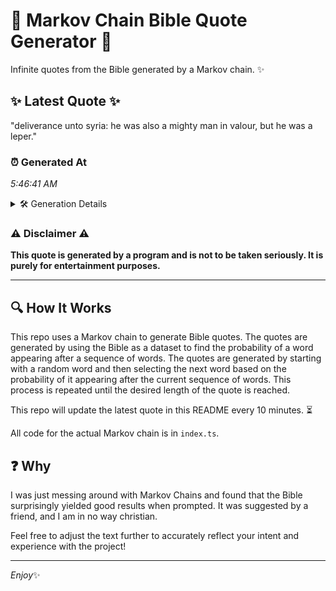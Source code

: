 # 📖 Markov Chain Bible Quote Generator 📖

Infinite quotes from the Bible generated by a Markov chain. ✨

## ✨ Latest Quote ✨
"deliverance unto syria: he was also a mighty man in valour, but he was a leper."

### ⏰ Generated At
*5:46:41 AM*

<details>
    <summary>🛠️ Generation Details</summary>
    <p>
        <strong>🌱 Seed:</strong> deliverance<br>
        <strong>🔄 Iterations:</strong> 15<br>
        <strong>📜 Context History:</strong><br>[ deliverance ]: unto<br>[ deliverance, unto ]: syria:<br>[ deliverance, unto, syria: ]: he<br>[ deliverance, unto, syria:, he ]: was<br>[ deliverance, unto, syria:, he, was ]: also<br>[ deliverance, unto, syria:, he, was, also ]: a<br>[ unto, syria:, he, was, also, a ]: mighty<br>[ syria:, he, was, also, a, mighty ]: man<br>[ he, was, also, a, mighty, man ]: in<br>[ was, also, a, mighty, man, in ]: valour,<br>[ also, a, mighty, man, in, valour, ]: but<br>[ a, mighty, man, in, valour,, but ]: he<br>[ mighty, man, in, valour,, but, he ]: was<br>[ man, in, valour,, but, he, was ]: a<br>[ in, valour,, but, he, was, a ]: leper.<br>
    </p>
</details>

### ⚠️ Disclaimer ⚠️
**This quote is generated by a program and is not to be taken seriously. It is purely for entertainment purposes.**

---

## 🔍 How It Works

This repo uses a Markov chain to generate Bible quotes. The quotes are generated by using the Bible as a dataset to find the probability of a word appearing after a sequence of words. The quotes are generated by starting with a random word and then selecting the next word based on the probability of it appearing after the current sequence of words. This process is repeated until the desired length of the quote is reached.

This repo will update the latest quote in this README every 10 minutes. ⏳

All code for the actual Markov chain is in `index.ts`.

## ❓ Why

I was just messing around with Markov Chains and found that the Bible surprisingly yielded good results when prompted. 
It was suggested by a friend, and I am in no way christian.

Feel free to adjust the text further to accurately reflect your intent and experience with the project!

---

*Enjoy*✨

